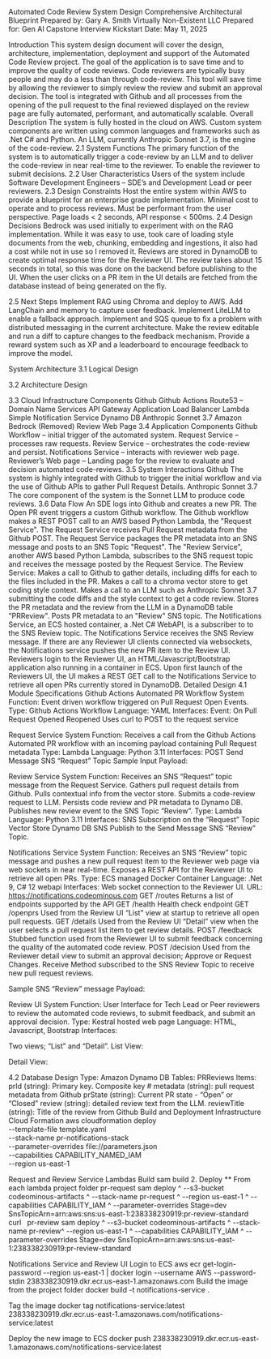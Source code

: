 Automated Code Review System Design
Comprehensive Architectural Blueprint
Prepared by:
Gary A. Smith
Virtually Non-Existent LLC
Prepared for:
Gen AI Capstone
Interview Kickstart
Date:
May 11, 2025






Introduction
This system design document will cover the design, architecture, implementation, deployment and support of the Automated Code Review project.
The goal of the application is to save time and to improve the quality of code reviews. Code reviewers are typically busy people and may do a less than through code-review. This tool will save time by allowing the reviewer to simply review the review and submit an approval decision.
The tool is integrated with Github and all processes from the opening of the pull request to the final reviewed displayed on the review page are fully automated, performant, and automatically scalable.
Overall Description
The system is fully hosted in the cloud on AWS. Custom system components are written using common languages and frameworks such as .Net C# and Python.
An LLM, currently Anthropic Sonnet 3.7, is the engine of the code-review.
2.1 System Functions
The primary function of the system is to automatically trigger a code-review by an LLM and to deliver the code-review in near real-time to the reviewer. To enable the reviewer to submit decisions.
2.2 User Characteristics
Users of the system include Software Development Engineers – SDE’s and Development Lead or peer reviewers.
2.3 Design Constraints
Host the entire system within AWS to provide a blueprint for an enterprise grade implementation.
Minimal cost to operate and to process reviews.
Must be performant from the user perspective. 
Page loads < 2 seconds, API response < 500ms.
2.4 Design Decisions
Bedrock was used initially to experiment with on the RAG implementation. While it was easy to use, took care of loading style documents from the web, chunking, embedding and ingestions, it also had a cost while not in use so I removed it.
Reviews are stored in DynamoDB to create optimal response time for the Reviewer UI. The review takes about 15 seconds in total, so this was done on the backend before publishing to the UI. When the user clicks on a PR item in the UI details are fetched from the database instead of being generated on the fly.


2.5 Next Steps
Implement RAG using Chroma and deploy to AWS.
Add LangChain and memory to capture user feedback.
Implement LiteLLM to enable a fallback approach.
Implement and SQS queue to fix a problem with distributed messaging in the current architecture.
Make the review editable and run a diff to capture changes to the feedback mechanism.
Provide a reward system such as XP and a leaderboard to encourage feedback to improve the model.

System Architecture
3.1 Logical Design

3.2 Architecture Design

3.3 Cloud Infrastructure Components
Github
Github Actions
Route53 – Domain Name Services
API Gateway 
Application Load Balancer
Lambda
Simple Notification Service
Dynamo DB
Anthropic Sonnet 3.7
Amazon Bedrock (Removed)
Review Web Page
3.4 Application Components
Github Workflow – initial trigger of the automated system.
Request Service – processes raw requests.
Review Service – orchestrates the code-review and persist.
Notifications Service – interacts with reviewer web page.
Reviewer’s Web page – Landing page for the review to evaluate and decision automated code-reviews.
3.5 System Interactions
Github
The system is highly integrated with Github to trigger the initial workflow and via the use of Github APIs to gather Pull Request Details.
Anthropic Sonnet 3.7
The core component of the system is the Sonnet LLM to produce code reviews.
3.6 Data Flow
An SDE logs into Github and creates a new PR.
The Open PR event triggers a custom Github workflow.
The Github workflow makes a REST POST call to an AWS based Python Lambda, the "Request Service".
The Request Service receives Pull Request metadata from the Github POST.
The Request Service packages the PR metadata into an SNS message and posts to an SNS Topic "Request".
The "Review Service", another AWS based Python Lambda, subscribes to the SNS request topic and receives the message posted by the Request Service.
The Review Service:
Makes a call to Github to gather details, including diffs for each to the files included in the PR.
Makes a call to a chroma vector store to get coding style context.
Makes a call to an LLM such as Anthropic Sonnet 3.7 submitting the code diffs and the style context to get a code review.
Stores the PR metadata and the review from the LLM in a DynamoDB table "PRReview".
Posts PR metadata to an "Review" SNS topic.
The Notifications Service, an ECS hosted container, a .Net C# WebAPI, is a subscriber to to the SNS Review topic.
The Notifications Service receives the SNS Review message.
If there are any Reviewer UI clients connected via websockets, the Notifications service pushes the new PR item to the Review UI.
Reviewers login to the Reviewer UI, an HTML/Javascript/Bootstrap application also running in a container in ECS.
Upon first launch of the Reviewers UI, the UI makes a REST GET call to the Notifications Service to retrieve all open PRs currently stored in DynamoDB.
Detailed Design
4.1 Module Specifications
Github Actions Automated PR Workflow
System Function:
Event driven workflow triggered on Pull Request Open Events.
Type: Github Actions Workflow
Language: YAML
Interfaces:
Event: 
On Pull Request
Opened
Reopened
Uses curl to POST to the request service

Request Service
System Function:
Receives a call from the Github Actions Automated PR workflow with an incoming payload containing Pull Request metadata
Type: Lambda
Language: Python 3.11
Interfaces:
POST 
Send Message SNS “Request” Topic
Sample Input Payload:

Review Service
System Function:
Receives an SNS “Request” topic message from the Request Service.
Gathers pull request details from Github.
Pulls contextual info from the vector store.
Submits a code-review request to LLM.
Persists code review and PR metadata to Dynamo DB.
Publishes new review event to the SNS Topic “Review”.
Type: Lambda
Language: Python 3.11
Interfaces:
SNS Subscription on the “Request” Topic
Vector Store 
Dynamo DB
SNS Publish to the 
Send Message SNS “Review” Topic.

Notifications Service
System Function:
Receives an SNS “Review” topic message and pushes a new pull request item to the Reviewer web page via web sockets in near real-time.
Exposes a REST API for the Reviewer UI to retrieve all open PRs.
Type: ECS managed Docker Container
Language: .Net 9, C# 12 webapi
Interfaces:
Web socket connection to the Reviewer UI.
URL: https://notifications.codeominous.com
GET /routes
Returns a list of endpoints supported by the API
GET /health
Health check endpoint
GET /openprs
Used from the Review UI “List” view at startup to retrieve all open pull requests.
GET /details
Used from the Review UI “Detail” view when the user selects a pull request list item to get review details.
POST /feedback
Stubbed function used from the Reviewer UI to submit feedback concerning the quality of the automated code review.
POST /decision
Used from the Reviewer detail view to submit an approval decision; Approve or Request Changes.
Receive
Method subscribed to the SNS Review Topic to receive new pull request reviews.


Sample SNS “Review” message Payload:


Review UI
System Function:
User Interface for Tech Lead or Peer reviewers to review the automated code reviews, to submit feedback, and submit an approval decision.
Type: Kestral hosted web page
Language: HTML, Javascript, Bootstrap
Interfaces:

Two views; “List” and “Detail”.
List View:




Detail View:





4.2 Database Design
Type: Amazon Dynamo DB
Tables: PRReviews
Items:
prId (string): Primary key. Composite key #
metadata (string): pull request metadata from Github
prState (string): Current PR state - “Open” or “Closed”
review (string): detailed review text from the LLM.
reviewTitle (string): Title of the review from Github
Build and Deployment
Infrastructure
Cloud Formation
aws cloudformation deploy \
--template-file template.yaml \
--stack-name pr-notifications-stack \
--parameter-overrides file://parameters.json \
--capabilities CAPABILITY\_NAMED\_IAM \
--region us-east-1

Request and Review Service Lambdas
Build
sam build 
2. Deploy
** From each lambda project folder
pr-request
sam deploy ^
 --s3-bucket codeominous-artifacts ^
 --stack-name pr-request ^
 --region us-east-1 ^
 --capabilities CAPABILITY\_IAM ^
 --parameter-overrides Stage=dev SnsTopicArn=arn:aws:sns:us-east-1:238338230919:pr-review-standard
 
curl 
 
pr-review
sam deploy ^
 --s3-bucket codeominous-artifacts ^
 --stack-name pr-review^
 --region us-east-1 ^
 --capabilities CAPABILITY\_IAM ^
 --parameter-overrides Stage=dev SnsTopicArn=arn:aws:sns:us-east-1:238338230919:pr-review-standard

Notifications Service and Review UI
Login to ECS
aws ecr get-login-password --region us-east-1 | docker login --username AWS --password-stdin 238338230919.dkr.ecr.us-east-1.amazonaws.com
Build the image from the project folder
docker build -t notifications-service .

Tag the image
docker tag notifications-service:latest 238338230919.dkr.ecr.us-east-1.amazonaws.com/notifications-service:latest

Deploy the new image to ECS
docker push 238338230919.dkr.ecr.us-east-1.amazonaws.com/notifications-service:latest
